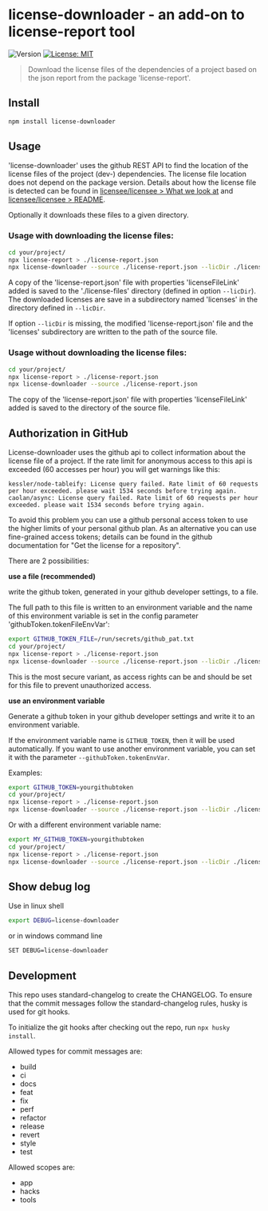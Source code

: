 # license-downloader - an add-on to license-report tool

![Version](https://img.shields.io/badge/version-1.3.1-blue.svg?cacheSeconds=2592000)
[![License: MIT](https://img.shields.io/badge/License-MIT-yellow.svg)](#)

> Download the license files of the dependencies of a project based on the json report from the package 'license-report'.

## Install

```sh
npm install license-downloader
```

## Usage

'license-downloader' uses the github REST API to find the location of the license files of the project (dev-) dependencies. The license file location does not depend on the package version. Details about how the license file is detected can be found in [licensee/licensee > What we look at](https://github.com/licensee/licensee/blob/master/docs/what-we-look-at.md) and [licensee/licensee > README](https://github.com/licensee/licensee/tree/master/docs).

Optionally it downloads these files to a given directory.

### Usage with downloading the license files:

```sh
cd your/project/
npx license-report > ./license-report.json
npx license-downloader --source ./license-report.json --licDir ./license-files --download
```

A copy of the 'license-report.json' file with properties 'licenseFileLink' added is saved to the './license-files' directory (defined in option `--licDir`). The downloaded licenses are save in a subdirectory named 'licenses' in the directory defined in `--licDir`.

If option `--licDir` is missing, the modified 'license-report.json' file and the 'licenses' subdirectory are written to the path of the source file.

### Usage without downloading the license files:

```sh
cd your/project/
npx license-report > ./license-report.json
npx license-downloader --source ./license-report.json
```

The copy of the 'license-report.json' file with properties 'licenseFileLink' added is saved to the directory of the source file.

## Authorization in GitHub

License-downloader uses the github api to collect information about the license file of a project. If the rate limit for anonymous access to this api is exceeded (60 accesses per hour) you will get warnings like this:

```
kessler/node-tableify: License query failed. Rate limit of 60 requests per hour exceeded. please wait 1534 seconds before trying again.
caolan/async: License query failed. Rate limit of 60 requests per hour exceeded. please wait 1534 seconds before trying again.
```

To avoid this problem you can use a github personal access token to use the higher limits of your personal github plan. As an alternative you can use fine-grained access tokens; details can be found in the github documentation for "Get the license for a repository".

There are 2 possibilities:

**use a file (recommended)**

write the github token, generated in your github developer settings, to a file.

The full path to this file is written to an environment variable and the name of this environment variable is set in the config parameter 'githubToken.tokenFileEnvVar':

```sh
export GITHUB_TOKEN_FILE=/run/secrets/github_pat.txt
cd your/project/
npx license-report > ./license-report.json
npx license-downloader --source ./license-report.json --licDir ./license-files --githubToken.tokenFileEnvVar GITHUB_TOKEN_FILE --download
```

This is the most secure variant, as access rights can be and should be set for this file to prevent unauthorized access.

**use an environment variable**

Generate a github token in your github developer settings and write it to an environment variable.

If the environment variable name is `GITHUB_TOKEN`, then it will be used automatically.
If you want to use another environment variable, you can set it with the parameter `--githubToken.tokenEnvVar`.

Examples:

```sh
export GITHUB_TOKEN=yourgithubtoken
cd your/project/
npx license-report > ./license-report.json
npx license-downloader --source ./license-report.json --licDir ./license-files --download
```

Or with a different environment variable name:

```sh
export MY_GITHUB_TOKEN=yourgithubtoken
cd your/project/
npx license-report > ./license-report.json
npx license-downloader --source ./license-report.json --licDir ./license-files --githubToken.tokenEnvVar MY_GITHUB_TOKEN --download
```

## Show debug log

Use in linux shell

```sh
export DEBUG=license-downloader
```

or in windows command line

```sh
SET DEBUG=license-downloader
```

## Development

This repo uses standard-changelog to create the CHANGELOG. To ensure that the commit messages follow the standard-changelog rules, husky is used for git hooks.

To initialize the git hooks after checking out the repo, run `npx husky install`.

Allowed types for commit messages are:

- build
- ci
- docs
- feat
- fix
- perf
- refactor
- release
- revert
- style
- test

Allowed scopes are:

- app
- hacks
- tools
